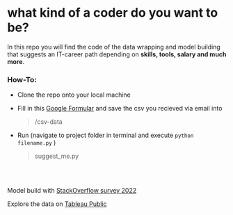 # what kind of a coder do you want to be?

In this repo you will find the code of the data wrapping and model building that suggests an IT-career path depending on <b>skills, tools, salary and much more</b>.

### How-To:
- Clone the repo onto your local machine
- Fill in this [Google Formular](https://docs.google.com/forms/d/e/1FAIpQLSdo53CFJ-1bDjrQKzy8q9vyhmqBXLrmvyiFJ1Lz45SrNOYYgg/viewform?usp=sf_link) and save the csv you recieved via email into 
    > /csv-data 

- Run (navigate to project folder in terminal and execute `python filename.py` )
    > suggest_me.py

<br>
<br>

Model build with [StackOverflow survey 2022](https://insights.stackoverflow.com/survey?_ga=2.7822198.535832738.1670042348-527471563.1670042348)

Explore the data on [Tableau Public](https://public.tableau.com/app/profile/max.b.hm/viz/mid_proj/ProjectSlides)
